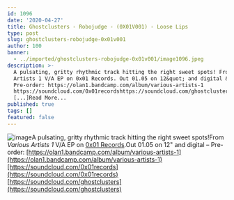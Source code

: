 ```yaml
---
id: 1096
date: '2020-04-27'
title: Ghostclusters - Robojudge - (0X01V001) - Loose Lips
type: post
slug: ghostclusters-robojudge-0x01v001
author: 100
banner:
  - ../imported/ghostclusters-robojudge-0x01v001/image1096.jpeg
description: >-
  A pulsating, gritty rhythmic track hitting the right sweet spots! From Various
  Artists 1 V/A EP on 0x01 Records. Out 01.05 on 12&quot; and digital &#8211;
  Pre-order: https://olan1.bandcamp.com/album/various-artists-1
  https://soundcloud.com/0x01recordshttps://soundcloud.com/ghostclusters
  [...]Read More...
published: true
tags: []
featured: false
---
```

![image](../../imported/ghostclusters-robojudge-0x01v001/image1096.jpeg)A pulsating, gritty rhythmic track hitting the right sweet spots!From _Various Artists 1_ V/A EP on [0x01 Records](https://www.residentadvisor.net/record-label.aspx?id=17073).Out 01.05 on 12" and digital – Pre-order: [](https://olan1.bandcamp.com/album/various-artists-1)[https://olan1.bandcamp.com/album/various-artists-1](https://olan1.bandcamp.com/album/various-artists-1)[https://soundcloud.com/0x01records](https://soundcloud.com/0x01records)  
[](https://soundcloud.com/ghostclusters)[https://soundcloud.com/ghostclusters](https://soundcloud.com/ghostclusters)